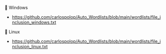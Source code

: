:open_file_folder: Windows

- https://github.com/carlospolop/Auto_Wordlists/blob/main/wordlists/file_inclusion_windows.txt

:open_file_folder: Linux

- https://github.com/carlospolop/Auto_Wordlists/blob/main/wordlists/file_inclusion_linux.txt
